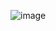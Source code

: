 ![image](https://github.com/MateusRanzani/sales-inforamation-power-bi/assets/92117219/df6f9d17-b273-4f55-8096-d3dee9570064)
